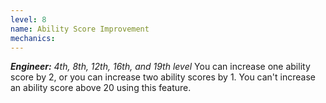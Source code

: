 ```yaml
---
level: 8
name: Ability Score Improvement
mechanics:
---
```

_**Engineer:** 4th, 8th, 12th, 16th, and 19th level_
You can increase one ability score by 2, or you can increase two ability scores by 1. You can't increase an ability score above 20 using this feature.